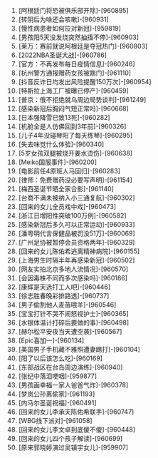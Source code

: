 
1. [阿根廷门将恐被俱乐部开除]-[960895]
1. [转阴后为啥还会咳嗽]-[960931]
1. [慢性病患者如何应对新冠]-[959819]
1. [男孩阳5天没发烧突然抽搐不停]-[960903]
1. [莱万：赛前就说阿根廷是夺冠热门]-[960803]
1. [2022NBA圣诞大战]-[960786]
1. [官方：不再发布每日疫情信息]-[960246]
1. [杭州警方通报赠药女孩被踹门]-[961110]
1. [抖音反诈日均发出风险提醒150万次]-[960954]
1. [特斯拉上海工厂被曝已停产]-[960459]
1. [普京：俄不拒绝就乌周边局势谈判]-[961249]
1. [感染新冠后胸闷气短正常吗]-[960668]
1. [日本强降雪已致13死]-[960282]
1. [机舱全是人仿佛回到3年前]-[960326]
1. [儿子4年没碰琴阳了每天练琴]-[960295]
1. [失去味觉什么体验]-[960340]
1. [5岁女孩双腿被烧开姜水烫伤]-[960638]
1. [Meiko国服事件]-[960200]
1. [电影前任4原班人马回归]-[960283]
1. [律师：免费赠药没必要写声明]-[961154]
1. [梅西圣诞节晒全家合影]-[961140]
1. [台商不满未被纳入小三通复航]-[960302]
1. [回来的女儿全员戏中戏]-[960473]
1. [浙江日增阳性突破100万例]-[960582]
1. [感染新冠后多久可以正常运动]-[960933]
1. [潘粤明代言保健品被罚没51万]-[960069]
1. [广州足协被暂停会员资格两年]-[960329]
1. [回来的女儿陈佑希逃离精神病院]-[960155]
1. [上海男生时隔半年再感染新冠]-[960502]
1. [网友实拍北京多地人流情况]-[960570]
1. [会因毒株不同而多次感染吗]-[960186]
1. [康辉是天选打工人吧]-[960446]
1. [徐志胜春晚彩排路透]-[960737]
1. [男子偷割他人麦苗喂羊]-[960546]
1. [宝宝打针不哭不闹怒视护士]-[960365]
1. [水银体温计打碎后要做的事]-[960498]
1. [赫尔松平安夜当天遭空袭]-[960567]
1. [Epic喜加一]-[960134]
1. [美国男子手机藏不雅照遭妻踢打]-[960104]
1. [阳了以后该怎么吃]-[960169]
1. [东部战区在台岛周边演练]-[960940]
1. [张纪中落泪哽咽]-[959877]
1. [男孩画幸福一家人爸爸气炸]-[960378]
1. [梦岚公孙离偷家]-[961193]
1. [内马尔圣诞祝福]-[960491]
1. [回来的女儿李承天陈佑希联手]-[960747]
1. [WBG线下派对]-[961058]
1. [回来的女儿李文卓到底傻不傻]-[960448]
1. [回来的女儿四个孩子解读]-[960699]
1. [原来郭晓婷演过吴镇宇女儿]-[959907]